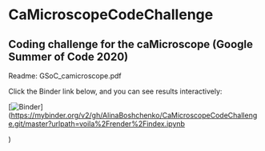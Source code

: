 # CaMicroscopeCodeChallenge

## Coding challenge for the caMicroscope (Google Summer of Code 2020)

Readme: GSoC_camicroscope.pdf


Click the Binder link below, and you can see results interactively:

[![Binder](https://mybinder.org/badge_logo.svg)](https://mybinder.org/v2/gh/AlinaBoshchenko/CaMicroscopeCodeChallenge.git/master?urlpath=voila%2Frender%2Findex.ipynb

)


